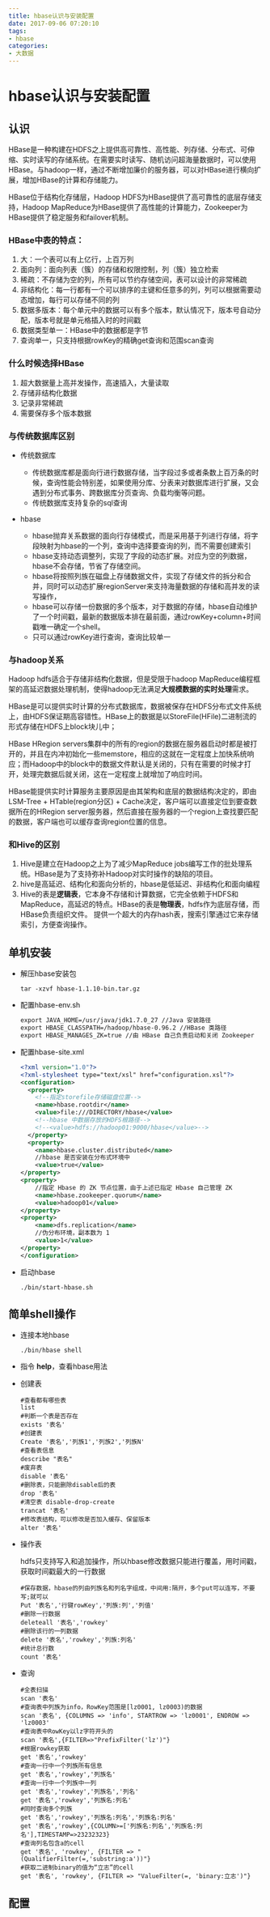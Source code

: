 ```yaml
---
title: hbase认识与安装配置
date: 2017-09-06 07:20:10
tags:
- hbase
categories:
- 大数据
---
```

# hbase认识与安装配置

## 认识

HBase是一种构建在HDFS之上提供高可靠性、高性能、列存储、分布式、可伸缩、实时读写的存储系统。在需要实时读写、随机访问超海量数据时，可以使用HBase。与hadoop一样，通过不断增加廉价的服务器，可以对HBase进行横向扩展，增加HBase的计算和存储能力。

HBase位于结构化存储层，Hadoop HDFS为HBase提供了高可靠性的底层存储支持，Hadoop MapReduce为HBase提供了高性能的计算能力，Zookeeper为HBase提供了稳定服务和failover机制。

<!--more-->

 ### HBase中表的特点：

1. 大：一个表可以有上亿行，上百万列
2. 面向列：面向列表（簇）的存储和权限控制，列（簇）独立检索
3. 稀疏：不存储为空的列，所有可以节约存储空间，表可以设计的非常稀疏
4. 非结构化：每一行都有一个可以排序的主键和任意多的列，列可以根据需要动态增加，每行可以存储不同的列
5. 数据多版本：每个单元中的数据可以有多个版本，默认情况下，版本号自动分配，版本号就是单元格插入时的时间戳
6. 数据类型单一：HBase中的数据都是字节
7. 查询单一，只支持根据rowKey的精确get查询和范围scan查询

### 什么时候选择HBase 

1. 超大数据量上高并发操作，高速插入，大量读取
2. 存储非结构化数据
3. 记录非常稀疏
4. 需要保存多个版本数据

### 与传统数据库区别

- 传统数据库

  - 传统数据库都是面向行进行数据存储，当字段过多或者条数上百万条的时候，查询性能会特别差，如果使用分库、分表来对数据库进行扩展，又会遇到分布式事务、跨数据库分页查询、负载均衡等问题。
  - 传统数据库支持复杂的sql查询


- hbase

  - hbase抛弃关系数据的面向行存储模式，而是采用基于列进行存储，将字段映射为hbase的一个列，查询中选择要查询的列，而不需要创建索引
  - hbase支持动态调整列，实现了字段的动态扩展。对应为空的列数据，hbase不会存储，节省了存储空间。
  - hbase将按照列族在磁盘上存储数据文件，实现了存储文件的拆分和合并，同时可以动态扩展regionServer来支持海量数据的存储和高并发的读写操作，
  - hbase可以存储一份数据的多个版本，对于数据的存储，hbase自动维护了一个时间戳，最新的数据版本排在最前面，通过rowKey+column+时间戳唯一确定一个shell。
  - 只可以通过rowKey进行查询，查询比较单一

### 与hadoop关系

Hadoop hdfs适合于存储非结构化数据，但是受限于hadoop MapReduce编程框架的高延迟数据处理机制，使得hadoop无法满足**大规模数据的实时处理**需求。

HBase是可以提供实时计算的分布式数据库，数据被保存在HDFS分布式文件系统上，由HDFS保证期高容错性。HBase上的数据是以StoreFile(HFile)二进制流的形式存储在HDFS上block块儿中；

HBase HRegion servers集群中的所有的region的数据在服务器启动时都是被打开的，并且在内冲初始化一些memstore，相应的这就在一定程度上加快系统响应；而Hadoop中的block中的数据文件默认是关闭的，只有在需要的时候才打开，处理完数据后就关闭，这在一定程度上就增加了响应时间。

HBase能提供实时计算服务主要原因是由其架构和底层的数据结构决定的，即由LSM-Tree + HTable(region分区) + Cache决定，客户端可以直接定位到要查数据所在的HRegion server服务器，然后直接在服务器的一个region上查找要匹配的数据，客户端也可以缓存查询region位置的信息。

### 和Hive的区别

1. Hive是建立在Hadoop之上为了减少MapReduce jobs编写工作的批处理系统。HBase是为了支持弥补Hadoop对实时操作的缺陷的项目。
2. hive是高延迟、结构化和面向分析的，hbase是低延迟、非结构化和面向编程
3. Hive的表是**逻辑表**，它本身不存储和计算数据，它完全依赖于HDFS和MapReduce，高延迟的特点。HBase的表是**物理表**，hdfs作为底层存储，而HBase负责组织文件。 提供一个超大的内存hash表，搜索引擎通过它来存储索引，方便查询操作。

## 单机安装

- 解压hbase安装包

  ```shell
  tar -xzvf hbase-1.1.10-bin.tar.gz
  ```

- 配置hbase-env.sh

  ```xml
  export JAVA_HOME=/usr/java/jdk1.7.0_27 //Java 安装路径
  export HBASE_CLASSPATH=/hadoop/hbase-0.96.2 //HBase 类路径
  export HBASE_MANAGES_ZK=true //由 HBase 自己负责启动和关闭 Zookeeper
  ```

- 配置hbase-site.xml

  ```xml
  <?xml version="1.0"?>  
  <?xml-stylesheet type="text/xsl" href="configuration.xsl"?>  
  <configuration>  
    <property>  
      <!--指定storefile存储磁盘位置-->
      <name>hbase.rootdir</name>  
      <value>file:///DIRECTORY/hbase</value>  
      <!--hbase 中数据存放的HDFS根路径-->
      <!--<value>hdfs://hadoop01:9000/hbase</value>-->
    </property>  
    <property>
      <name>hbase.cluster.distributed</name>
      //hbase 是否安装在分布式环境中
      <value>true</value>
  </property>
  <property>
      //指定 Hbase 的 ZK 节点位置，由于上述已指定 Hbase 自己管理 ZK
      <name>hbase.zookeeper.quorum</name>
      <value>hadoop01</value>
  </property>
  <property>
      <name>dfs.replication</name>
      //伪分布环境，副本数为 1
      <value>1</value>
  </property>
  </configuration>  
  ```

- 启动hbase

  ```shell
  ./bin/start-hbase.sh
  ```

## 简单shell操作

- 连接本地hbase

  ```shell
  ./bin/hbase shell
  ```

- 指令 **help**，查看hbase用法

- 创建表

  ```shell
  #查看都有哪些表
  list
  #判断一个表是否存在
  exists '表名'
  #创建表
  Create '表名','列族1','列族2','列族N'
  #查看表信息
  describe "表名"
  #废弃表
  disable '表名'
  #删除表，只能删除disable后的表
  drop '表名'
  #清空表 disable-drop-create
  trancat '表名'
  #修改表结构，可以修改是否加入缓存、保留版本
  alter '表名'
  ```

- 操作表

  hdfs只支持写入和追加操作，所以hbase修改数据只能进行覆盖，用时间戳，获取时间戳最大的一行数据

  ```shell
  #保存数据，hbase的列由列族名和列名字组成，中间用:隔开，多个put可以连写，不要写;就可以
  Put '表名','行键rowKey','列族:列','列值'
  #删除一行数据
  deleteall '表名','rowkey'
  #删除该行的一列数据
  delete '表名','rowkey','列族:列名'
  #统计总行数
  count '表名'
  ```

- 查询

  ```shell
  #全表扫描
  scan '表名'
  #查询表中列族为info，RowKey范围是[lz0001, lz0003)的数据
  scan '表名', {COLUMNS => 'info', STARTROW => 'lz0001', ENDROW => 'lz0003'
  #查询表中RowKey以lz字符开头的
  scan '表名',{FILTER=>"PrefixFilter('lz')"}
  #根据rowkey获取
  get '表名','rowkey'
  #查询一行中一个列族所有信息
  get '表名','rowkey','列族名'
  #查询一行中一个列族中一列
  get '表名','rowkey','列族名','列名'  
  get '表名','rowkey','列族名:列名'
  #同时查询多个列族
  get '表名','rowkey','列族名:列名','列族名:列名'
  get '表名','rowkey',{COLUMN>=['列族名:列名','列族名:列名'],TIMESTAMP=>23232323}
  #查询列名包含a的cell
  get '表名', 'rowkey', {FILTER => "(QualifierFilter(=,'substring:a'))"}
  #获取二进制binary的值为“立志”的cell
  get '表名', 'rowkey', {FILTER => "ValueFilter(=, 'binary:立志')"}
  ```


## 配置

